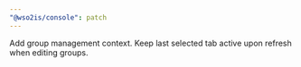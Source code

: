 ```yaml
---
"@wso2is/console": patch
---
```


Add group management context. Keep last selected tab active upon refresh when editing groups.
